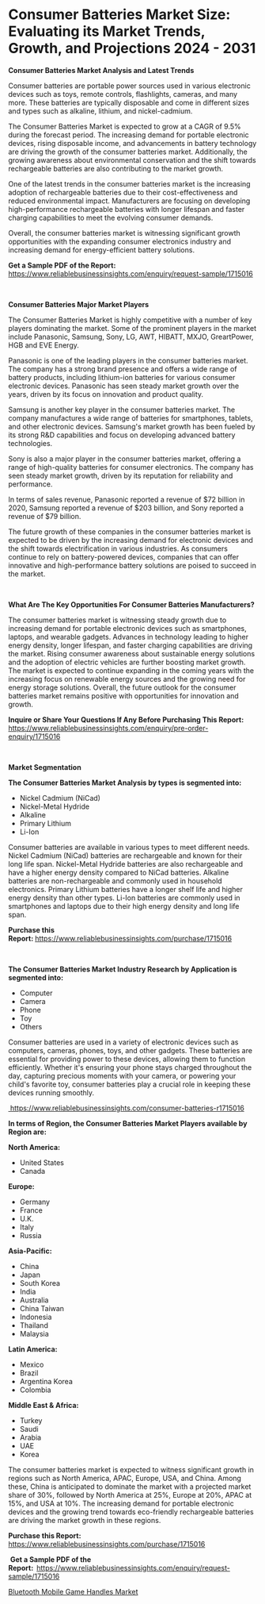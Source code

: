 <p><h1>Consumer Batteries Market Size: Evaluating its Market Trends, Growth, and Projections 2024 - 2031</h1></p><p><strong>Consumer Batteries Market Analysis and Latest Trends</strong></p>
<p><p>Consumer batteries are portable power sources used in various electronic devices such as toys, remote controls, flashlights, cameras, and many more. These batteries are typically disposable and come in different sizes and types such as alkaline, lithium, and nickel-cadmium.</p><p>The Consumer Batteries Market is expected to grow at a CAGR of 9.5% during the forecast period. The increasing demand for portable electronic devices, rising disposable income, and advancements in battery technology are driving the growth of the consumer batteries market. Additionally, the growing awareness about environmental conservation and the shift towards rechargeable batteries are also contributing to the market growth.</p><p>One of the latest trends in the consumer batteries market is the increasing adoption of rechargeable batteries due to their cost-effectiveness and reduced environmental impact. Manufacturers are focusing on developing high-performance rechargeable batteries with longer lifespan and faster charging capabilities to meet the evolving consumer demands.</p><p>Overall, the consumer batteries market is witnessing significant growth opportunities with the expanding consumer electronics industry and increasing demand for energy-efficient battery solutions.</p></p>
<p><strong>Get a Sample PDF of the Report:&nbsp;</strong> <a href="https://www.reliablebusinessinsights.com/enquiry/request-sample/1715016">https://www.reliablebusinessinsights.com/enquiry/request-sample/1715016</a></p>
<p>&nbsp;</p>
<p><strong>Consumer Batteries Major Market Players</strong></p>
<p><p>The Consumer Batteries Market is highly competitive with a number of key players dominating the market. Some of the prominent players in the market include Panasonic, Samsung, Sony, LG, AWT, HIBATT, MXJO, GreartPower, HGB and EVE Energy.</p><p>Panasonic is one of the leading players in the consumer batteries market. The company has a strong brand presence and offers a wide range of battery products, including lithium-ion batteries for various consumer electronic devices. Panasonic has seen steady market growth over the years, driven by its focus on innovation and product quality.</p><p>Samsung is another key player in the consumer batteries market. The company manufactures a wide range of batteries for smartphones, tablets, and other electronic devices. Samsung's market growth has been fueled by its strong R&D capabilities and focus on developing advanced battery technologies.</p><p>Sony is also a major player in the consumer batteries market, offering a range of high-quality batteries for consumer electronics. The company has seen steady market growth, driven by its reputation for reliability and performance.</p><p>In terms of sales revenue, Panasonic reported a revenue of $72 billion in 2020, Samsung reported a revenue of $203 billion, and Sony reported a revenue of $79 billion.</p><p>The future growth of these companies in the consumer batteries market is expected to be driven by the increasing demand for electronic devices and the shift towards electrification in various industries. As consumers continue to rely on battery-powered devices, companies that can offer innovative and high-performance battery solutions are poised to succeed in the market.</p></p>
<p>&nbsp;</p>
<p><strong>What Are The Key Opportunities For Consumer Batteries Manufacturers?</strong></p>
<p><p>The consumer batteries market is witnessing steady growth due to increasing demand for portable electronic devices such as smartphones, laptops, and wearable gadgets. Advances in technology leading to higher energy density, longer lifespan, and faster charging capabilities are driving the market. Rising consumer awareness about sustainable energy solutions and the adoption of electric vehicles are further boosting market growth. The market is expected to continue expanding in the coming years with the increasing focus on renewable energy sources and the growing need for energy storage solutions. Overall, the future outlook for the consumer batteries market remains positive with opportunities for innovation and growth.</p></p>
<p><strong>Inquire or Share Your Questions If Any Before Purchasing This Report:</strong> <a href="https://www.reliablebusinessinsights.com/enquiry/pre-order-enquiry/1715016">https://www.reliablebusinessinsights.com/enquiry/pre-order-enquiry/1715016</a></p>
<p>&nbsp;</p>
<p><strong>Market Segmentation</strong></p>
<p><strong>The Consumer Batteries Market Analysis by types is segmented into:</strong></p>
<p><ul><li>Nickel Cadmium (NiCad)</li><li>Nickel-Metal Hydride</li><li>Alkaline</li><li>Primary Lithium</li><li>Li-Ion</li></ul></p>
<p><p>Consumer batteries are available in various types to meet different needs. Nickel Cadmium (NiCad) batteries are rechargeable and known for their long life span. Nickel-Metal Hydride batteries are also rechargeable and have a higher energy density compared to NiCad batteries. Alkaline batteries are non-rechargeable and commonly used in household electronics. Primary Lithium batteries have a longer shelf life and higher energy density than other types. Li-Ion batteries are commonly used in smartphones and laptops due to their high energy density and long life span.</p></p>
<p><strong>Purchase this Report:&nbsp;</strong><a href="https://www.reliablebusinessinsights.com/purchase/1715016">https://www.reliablebusinessinsights.com/purchase/1715016</a></p>
<p>&nbsp;</p>
<p><strong>The Consumer Batteries Market Industry Research by Application is segmented into:</strong></p>
<p><ul><li>Computer</li><li>Camera</li><li>Phone</li><li>Toy</li><li>Others</li></ul></p>
<p><p>Consumer batteries are used in a variety of electronic devices such as computers, cameras, phones, toys, and other gadgets. These batteries are essential for providing power to these devices, allowing them to function efficiently. Whether it's ensuring your phone stays charged throughout the day, capturing precious moments with your camera, or powering your child's favorite toy, consumer batteries play a crucial role in keeping these devices running smoothly.</p></p>
<p><a href="https://www.reliablebusinessinsights.com/consumer-batteries-r1715016">&nbsp;https://www.reliablebusinessinsights.com/consumer-batteries-r1715016</a></p>
<p><strong>In terms of Region, the Consumer Batteries Market Players available by Region are:</strong></p>
<p>
    <p> <strong> North America: </strong>
        <ul>
            <li>United States</li>
            <li>Canada</li>
        </ul>
        </p> 
    <p> <strong> Europe: </strong>
        <ul>
            <li>Germany</li>
            <li>France</li>
            <li>U.K.</li>
            <li>Italy</li>
            <li>Russia</li>
        </ul>
        </p> 
    <p> <strong> Asia-Pacific: </strong>
        <ul>
            <li>China</li>
            <li>Japan</li>
            <li>South Korea</li>
            <li>India</li>
            <li>Australia</li>
            <li>China Taiwan</li>
            <li>Indonesia</li>
            <li>Thailand</li>
            <li>Malaysia</li>
        </ul>
        </p> 
    <p> <strong> Latin America: </strong>
        <ul>
            <li>Mexico</li>
            <li>Brazil</li>
            <li>Argentina Korea</li>
            <li>Colombia</li>
        </ul>
        </p> 
    <p> <strong> Middle East & Africa: </strong>
        <ul>
            <li>Turkey</li>
            <li>Saudi</li>
            <li>Arabia</li>
            <li>UAE</li>
            <li>Korea</li>
        </ul>
    </p>
    </p>
<p><p>The consumer batteries market is expected to witness significant growth in regions such as North America, APAC, Europe, USA, and China. Among these, China is anticipated to dominate the market with a projected market share of 30%, followed by North America at 25%, Europe at 20%, APAC at 15%, and USA at 10%. The increasing demand for portable electronic devices and the growing trend towards eco-friendly rechargeable batteries are driving the market growth in these regions.</p></p>
<p><strong>Purchase this Report: </strong><a href="https://www.reliablebusinessinsights.com/purchase/1715016">https://www.reliablebusinessinsights.com/purchase/1715016</a></p>
<p>&nbsp;<strong>Get a Sample PDF of the Report:&nbsp;&nbsp;</strong><a href="https://www.reliablebusinessinsights.com/enquiry/request-sample/1715016">https://www.reliablebusinessinsights.com/enquiry/request-sample/1715016</a></p>
<p><strong></strong></p>
<p><p><a href="https://github.com/LeilaniWyman2021/Market-Research-Report-List-2/blob/main/bluetooth-mobile-game-handles-market.md">Bluetooth Mobile Game Handles Market</a></p></p>